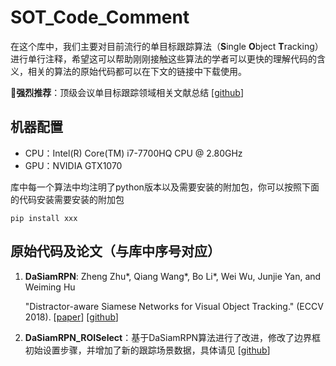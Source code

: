 # **SOT_Code_Comment**

在这个库中，我们主要对目前流行的单目标跟踪算法（**S**ingle **O**bject **T**racking）进行单行注释，希望这可以帮助刚刚接触这些算法的学者可以更快的理解代码的含义，相关的算法的原始代码都可以在下文的链接中下载使用。

:high_brightness:**强烈推荐**：顶级会议单目标跟踪领域相关文献总结 [[github](https://github.com/foolwood/benchmark_results)]

## 机器配置

- CPU：Intel(R) Core(TM) i7-7700HQ CPU @ 2.80GHz
- GPU：NVIDIA GTX1070

库中每一个算法中均注明了python版本以及需要安装的附加包，你可以按照下面的代码安装需要安装的附加包

```
pip install xxx
```

## 原始代码及论文（与库中序号对应）

1. **DaSiamRPN**: Zheng Zhu*, Qiang Wang*, Bo Li*, Wei Wu, Junjie Yan, and Weiming Hu

   "Distractor-aware Siamese Networks for Visual Object Tracking." (ECCV 2018). [[paper](https://arxiv.org/pdf/1808.06048.pdf)] [[github](https://github.com/foolwood/DaSiamRPN)]

2. **DaSiamRPN_ROISelect**：基于DaSiamRPN算法进行了改进，修改了边界框初始设置步骤，并增加了新的跟踪场景数据，具体请见 [[github](https://github.com/NklausMikealson/SOT_Code_Comment/tree/master/02_DaSiamRPN_ROISelect)]





